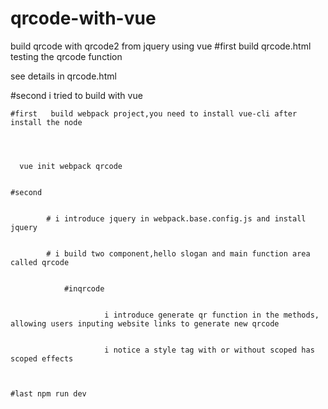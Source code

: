 # qrcode-with-vue
build qrcode with qrcode2 from jquery using vue
#first build qrcode.html testing the qrcode function

see details in qrcode.html


#second i tried to build with vue


    #first   build webpack project,you need to install vue-cli after install the node
    
    
    
    
      vue init webpack qrcode
      
      
    #second 
    
    
            # i introduce jquery in webpack.base.config.js and install jquery
            
            
            # i build two component,hello slogan and main function area called qrcode
            
            
                #inqrcode
                
                
                         i introduce generate qr function in the methods, allowing users inputing website links to generate new qrcode
                         
                         
                         i notice a style tag with or without scoped has scoped effects
                         
                         
            
    #last npm run dev
      
